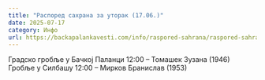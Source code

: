 ```yaml
---
title: "Распоред сахрана за уторак (17.06.)"
date: 2025-07-17
category: Инфо
url: https://backapalankavesti.com/info/raspored-sahrana/raspored-sahrana-za-utorak-17-06/
---
```


Градско гробље у Бачкој Паланци
12:00 – Томашек Зузана (1946)
Гробље у Силбашу
12:00 – Мирков Бранислав (1953)
